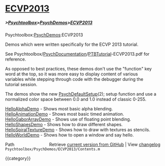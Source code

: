 # [ECVP2013](ECVP2013)
##### >[Psychtoolbox](Psychtoolbox)>[PsychDemos](PsychDemos)>[ECVP2013](ECVP2013)

Psychtoolbox:[PsychDemos](PsychDemos):ECVP2013  
  
Demos which were written specifically for the ECVP 2013 tutorial.  
  
See Psychtoolbox/[PsychDocumentation](PsychDocumentation)/[PTBTutorial](PTBTutorial)-ECVP2013.pdf for  
reference.  
  
As opposed to best practices, these demos don't use the "function" key  
word at the top, so it was more easy to display content of various  
variables while stepping through code with the debugger during the  
tutorial session.  
  
The demos show the new [PsychDefaultSetup](PsychDefaultSetup)(2); setup function and use a  
normalized color space between 0.0 and 1.0 instead of classic 0-255.  
  
  
[HelloAlphaDemo](HelloAlphaDemo)              - Shows most basic alpha blending.  
[HelloAnimationDemo](HelloAnimationDemo)          - Shows most basic timed animation.  
[HelloGaborArrayDemo](HelloGaborArrayDemo)         - Shows use of floating point blending.  
[HelloShapesDemo](HelloShapesDemo)             - Shows how to draw different shapes.  
[HelloSpiralTextureDemo](HelloSpiralTextureDemo)      - Shows how to draw with textures as stencils.  
[HelloWorldDemo](HelloWorldDemo)              - Shows how to open a window and say hello.  




<div class="code_header" style="text-align:right;">
  <span style="float:left;">Path&nbsp;&nbsp;</span> <span class="counter">Retrieve <a href=
  "https://raw.github.com/Psychtoolbox-3/Psychtoolbox-3/beta/Psychtoolbox/PsychDemos/ECVP2013/Contents.m">current version from GitHub</a> | View <a href=
  "https://github.com/Psychtoolbox-3/Psychtoolbox-3/commits/beta/Psychtoolbox/PsychDemos/ECVP2013/Contents.m">changelog</a></span>
</div>
<div class="code">
  <code>Psychtoolbox/PsychDemos/ECVP2013/Contents.m</code>
</div>

{{category}}